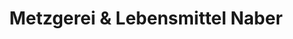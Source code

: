 ---
title: "Metzgerei & Lebensmittel Naber"
url: /straubing/metzgerei-und-lebensmittel-naber/
shop: Metzgerei
---